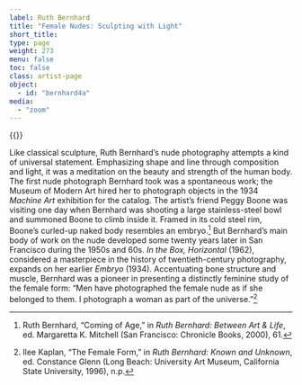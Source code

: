 ```yaml
---
label: Ruth Bernhard
title: "Female Nudes: Sculpting with Light"
short_title:
type: page
weight: 273
menu: false
toc: false
class: artist-page
object:
  - id: "bernhard4a"
media:
  - "zoom"
---
```

{{<q-figure id="bernhard4a">}}

Like classical sculpture, Ruth Bernhard’s nude photography attempts a kind of universal statement. Emphasizing shape and line through composition and light, it was a meditation on the beauty and strength of the human body. The first nude photograph Bernhard took was a spontaneous work; the Museum of Modern Art hired her to photograph objects in the 1934 *Machine Art* exhibition for the catalog. The artist’s friend Peggy Boone was visiting one day when Bernhard was shooting a large stainless-steel bowl and summoned Boone to climb inside it. Framed in its cold steel rim, Boone’s curled-up naked body resembles an embryo.[^1] But Bernhard’s main body of work on the nude developed some twenty years later in San Francisco during the 1950s and 60s. *In the Box, Horizontal* (1962), considered a masterpiece in the history of twentieth-century photography, expands on her earlier *Embryo* (1934). Accentuating bone structure and muscle, Bernhard was a pioneer in presenting a distinctly feminine study of the female form: “Men have photographed the female nude as if she belonged to them. I photograph a woman as part of the universe.”[^2]

[^1]: Ruth Bernhard, “Coming of Age,” in *Ruth Bernhard: Between Art & Life*, ed. Margaretta K. Mitchell (San Francisco: Chronicle Books, 2000), 61.

[^2]: Ilee Kaplan, “The Female Form,” in *Ruth Bernhard: Known and Unknown*, ed. Constance Glenn (Long Beach: University Art Museum, California State University, 1996), n.p.
